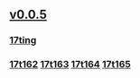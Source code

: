 ## [v0.0.5](https://github.com/littleflute/blcd15/edit/master/README.md)
### [17ting](https://littleflute.github.io/17ting/)
### [17t162](17t162) [17t163](17t163) [17t164](17t164) [17t165](17t165) 
